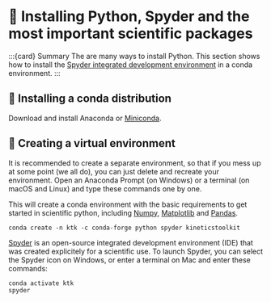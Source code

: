 # 📖 Installing Python, Spyder and the most important scientific packages

:::{card} Summary
The are many ways to install Python. This section shows how to install the [Spyder integrated development environment](https://spyder-ide.org) in a conda environment.
:::

## 📄 Installing a conda distribution

Download and install Anaconda or [Miniconda](https://docs.conda.io/en/latest/miniconda.html).

## 📄 Creating a virtual environment

It is recommended to create a separate environment, so that if you mess up at some point (we all do), you can just delete and recreate your environment. Open an Anaconda Prompt (on Windows) or a terminal (on macOS and Linux) and type these commands one by one.

This will create a conda environment with the basic requirements to get started in scientific python, including [Numpy](https://numpy.org/), [Matplotlib](https://matplotlib.org/) and [Pandas](https://pandas.pydata.org/).

```
conda create -n ktk -c conda-forge python spyder kineticstoolkit
```

[Spyder](https://spyder-ide.org) is an open-source integrated development environment (IDE) that was created explicitely for a scientific use. To launch Spyder, you can select the Spyder icon on Windows, or enter a terminal on Mac and enter these commands:

```
conda activate ktk
spyder
```
